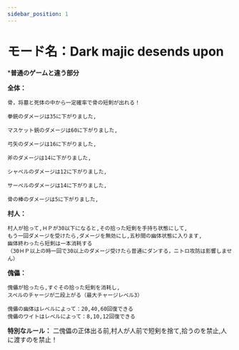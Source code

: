 ```yaml
---
sidebar_position: 1
---
```


# モード名：Dark majic desends upon

***普通のゲームと違う部分**

**全体：**
```
骨，将墓と死体の中から一定確率で骨の短剣が出れる！

拳銃のダメージは35に下がりました,

マスケット銃のダメージは60に下がりました,

弓矢のダメージは16に下がりました,

斧のダメージは14に下がりました,

シャベルのダメージは12に下がりました,

サーベルのダメージは14に下がりました,

骨の棒のダメージは5に下がりました,

```

**村人：**
```
村人が拾って,ＨＰが30以下になると,その拾った短剣を手持ち状態にして,
もう一回ダメージを受けたら,ダメージを無効にし,五秒間の幽体状態に入ります,
幽体終わったら短剣は一本消耗する
（30ＨＰ以上の時一回で30以上のダメージ受けたら普通にダンする，ニトロ攻防は影響しません）
```

**傀儡：**
```
傀儡が拾ったら,すぐその拾った短剣を消耗し,
スペルのチャージが二段上がる（最大チャージレベル3）

傀儡の幽体はレベルによって：20,40,60回復できる
傀儡のワイトはレベルによって：8,10,12回復できる
```

**特別なルール：**
二傀儡の正体出る前,村人が人前で短剣を捨て,拾うのを禁止,人に渡すのを禁止！